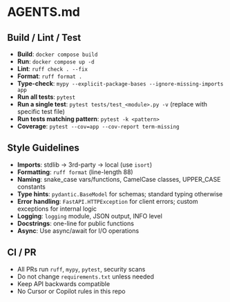 # AGENTS.md

## Build / Lint / Test
- **Build**: `docker compose build`
- **Run**: `docker compose up -d`
- **Lint**: `ruff check . --fix`
- **Format**: `ruff format .`
- **Type-check**: `mypy --explicit-package-bases --ignore-missing-imports app`
- **Run all tests**: `pytest`
- **Run a single test**: `pytest tests/test_<module>.py -v` (replace <module> with specific test file)
- **Run tests matching pattern**: `pytest -k <pattern>`
- **Coverage**: `pytest --cov=app --cov-report term-missing`

## Style Guidelines
- **Imports**: stdlib → 3rd-party → local (use `isort`)
- **Formatting**: `ruff format` (line-length 88)
- **Naming**: snake_case vars/functions, CamelCase classes, UPPER_CASE constants
- **Type hints**: `pydantic.BaseModel` for schemas; standard typing otherwise
- **Error handling**: `FastAPI.HTTPException` for client errors; custom exceptions for internal logic
- **Logging**: `logging` module, JSON output, INFO level
- **Docstrings**: one-line for public functions
- **Async**: Use async/await for I/O operations

## CI / PR
- All PRs run `ruff`, `mypy`, `pytest`, security scans
- Do not change `requirements.txt` unless needed
- Keep API backwards compatible
- No Cursor or Copilot rules in this repo
